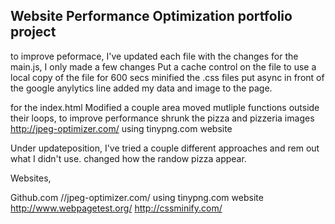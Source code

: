 ## Website Performance Optimization portfolio project

to improve peformace, I've updated each file with the changes
for the main.js, I only made a few changes
Put a cache control on the file to use a local copy of the file for 600 secs
minified the .css files
put async in front of the google anylytics line
added my data and image to the page.

for the index.html Modified a couple area
moved mutliple functions outside their loops, to improve performance
shrunk the pizza and pizzeria images http://jpeg-optimizer.com/ using tinypng.com website

Under updateposition, I've tried a couple different approaches and rem out what I didn't use.
changed how the randow pizza appear.

Websites,

Github.com
//jpeg-optimizer.com/ using tinypng.com website
http://www.webpagetest.org/
http://cssminify.com/

